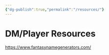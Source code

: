 ```yaml
---
{"dg-publish":true,"permalink":"/resources/"}
---
```


# **DM/Player Resources**

https://www.fantasynamegenerators.com/
